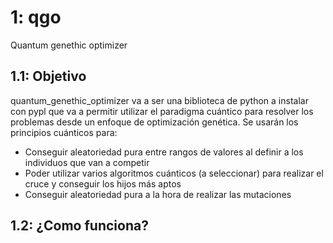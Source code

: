 # 1: qgo
Quantum genethic optimizer

## 1.1: Objetivo
quantum_genethic_optimizer va a ser una biblioteca de python a instalar con pypl que va a permitir utilizar el paradigma cuántico 
para resolver los problemas desde un enfoque de optimización genética. Se usarán los principios cuánticos para:

- Conseguir aleatoriedad pura entre rangos de valores al definir a los individuos que van a competir
- Poder utilizar varios algoritmos cuánticos (a seleccionar) para realizar el cruce y conseguir los hijos más aptos
- Conseguir aleatoriedad pura a la hora de realizar las mutaciones

## 1.2: ¿Como funciona?


